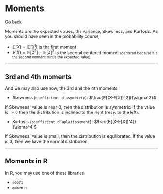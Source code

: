 # Moments

[Go back](../index.md#maths-recap)

Moments are the expected values, the variance, Skewness, and Kurtosis. As you should have seen in the probability course,

* $\mathbb{E}(X) = \mathbb{E}[X^1]$ is the first moment
* $V(X) = \mathbb{E}[X^2] - \mathbb{E}[X]^2$ is the second centered moment <small>(centered because it's the second moment minus the expected value)</small>

<hr class="sl">

## 3rd and 4th moments

And we may also use now, the 3rd and the 4th moments

* Skewness (``coefficient d’asymétrie``): $\frac{E[(X-E[X])^3]}{\sigma^3}$ 

If Skewness' value is near $0$, then the distribution is symmetric. If the value is $\gt 0$ then the distribution is inclined to the right (resp. to the left).

* Kurtosis (``coefficient d’aplatissement``): $\frac{E[(X-E[X])^4]}{\sigma^4}$

If Skewness' value is small, then the distribution is equilibrated. If the value is 3, then we have the normal distribution.

<hr class="sr">

## Moments in R

In R, you may use one of these libraries

* ``e1071``
* ``moments``